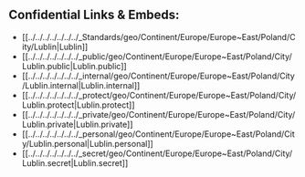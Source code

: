 
## Confidential Links & Embeds: 
- [[../../../../../../../_Standards/geo/Continent/Europe/Europe~East/Poland/City/Lublin|Lublin]] 
- [[../../../../../../../_public/geo/Continent/Europe/Europe~East/Poland/City/Lublin.public|Lublin.public]] 
- [[../../../../../../../_internal/geo/Continent/Europe/Europe~East/Poland/City/Lublin.internal|Lublin.internal]] 
- [[../../../../../../../_protect/geo/Continent/Europe/Europe~East/Poland/City/Lublin.protect|Lublin.protect]] 
- [[../../../../../../../_private/geo/Continent/Europe/Europe~East/Poland/City/Lublin.private|Lublin.private]] 
- [[../../../../../../../_personal/geo/Continent/Europe/Europe~East/Poland/City/Lublin.personal|Lublin.personal]] 
- [[../../../../../../../_secret/geo/Continent/Europe/Europe~East/Poland/City/Lublin.secret|Lublin.secret]] 
